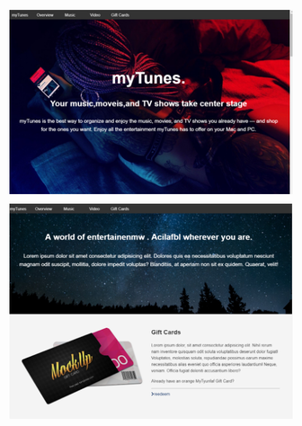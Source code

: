 ![git hub ](https://github.com/thisismrsanjay/bootstrap/blob/master/myTunes/Capture.PNG)

![git hub ](https://github.com/thisismrsanjay/bootstrap/blob/master/myTunes/Capture1.PNG)